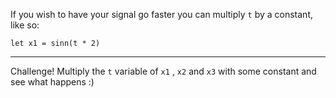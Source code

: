 If you wish to have your signal go faster you can multiply `t` by a constant, like so:
```
let x1 = sinn(t * 2)
```
---
Challenge! Multiply the `t` variable of `x1` , `x2` and `x3` with some constant and see what happens :)
